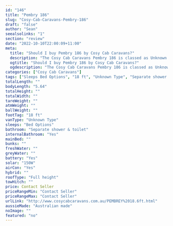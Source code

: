 ```yaml
---
id: "146"
title: "Pembry 186"
slug: "Cosy-Cab-Caravans-Pembry-186"
draft: "false"
author: "Sean"
seealsolinks: "1"
section: "review"
date: "2022-10-10T22:00:09+11:00"
meta:
  title: "Should I buy Pembry 186 by Cosy Cab Caravans?"
  description: "The Cosy Cab Caravans Pembry 186 is classed as Unknown Type, and sleeps Bed Options people. It is Australian made and comes in at 18 ft. It generally has Separate shower & toilet."
  ogtitle: "Should I buy Pembry 186 by Cosy Cab Caravans?"
  ogdescription: "The Cosy Cab Caravans Pembry 186 is classed as Unknown Type, and sleeps Bed Options people. It is Australian made and comes in at 18 ft. It generally has Separate shower & toilet."
categories: ["Cosy Cab Caravans"]
tags: ["Sleeps Bed Options", "18 ft", "Unknown Type", "Separate shower & toilet", "Full height", "Price Unknown", "Australian made"]
totalLength: ""
bodyLength: "5.64"
totalHeight: ""
totalWidth: ""
tareWeight: ""
atmWeight: ""
ballWeight: ""
footTag: "18 ft"
vanType: "Unknown Type"
sleeps: "Bed Options"
bathroom: "Separate shower & toilet"
internalBathroom: "Yes"
mainBed: ""
bunks: ""
freshWater: ""
greyWater: ""
battery: "Yes"
solar: "150W"
airCon: "Yes"
hybrid: ""
roofType: "Full height"
towHitch: ""
price: Contact Seller
priceRangeMin: "Contact Seller"
priceRangeMax: "Contact Seller"
urlLink: "http://www.cosycabcaravans.com.au/PEMBREY%2018.6ft.html"
aussieMade: "Australian made"
noImage: ""
featured: "no"
---
```

